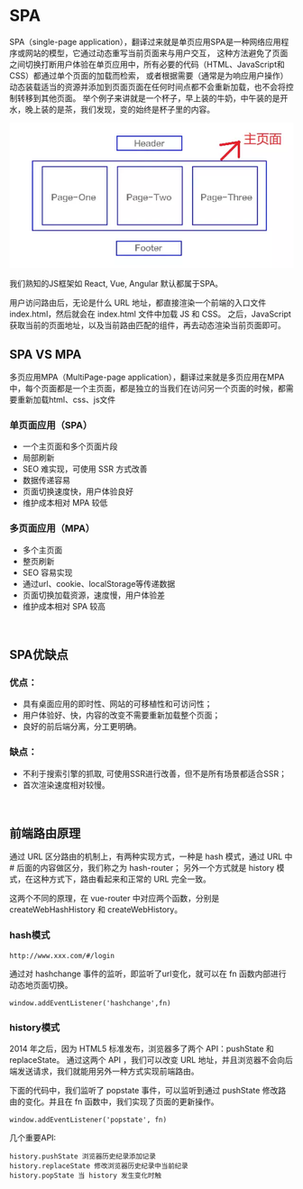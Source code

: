 # SPA
SPA（single-page application），翻译过来就是单页应用SPA是一种网络应用程序或网站的模型，它通过动态重写当前页面来与用户交互，
这种方法避免了页面之间切换打断用户体验在单页应用中，所有必要的代码（HTML、JavaScript和CSS）都通过单个页面的加载而检索，
或者根据需要（通常是为响应用户操作）动态装载适当的资源并添加到页面页面在任何时间点都不会重新加载，也不会将控制转移到其他页面。
举个例子来讲就是一个杯子，早上装的牛奶，中午装的是开水，晚上装的是茶，我们发现，变的始终是杯子里的内容。

<img src="SPA示意图.png" />

我们熟知的JS框架如 React, Vue, Angular 默认都属于SPA。

用户访问路由后，无论是什么 URL 地址，都直接渲染一个前端的入口文件 index.html，然后就会在 index.html 文件中加载 JS 和 CSS。
之后，JavaScript 获取当前的页面地址，以及当前路由匹配的组件，再去动态渲染当前页面即可。

## SPA VS MPA
多页应用MPA（MultiPage-page application），翻译过来就是多页应用在MPA中，每个页面都是一个主页面，都是独立的当我们在访问另一个页面的时候，都需要重新加载html、css、js文件

### 单页面应用（SPA）
- 一个主页面和多个页面片段
- 局部刷新
- SEO 难实现，可使用 SSR 方式改善
- 数据传递容易
- 页面切换速度快，用户体验良好
- 维护成本相对 MPA 较低

### 多页面应用（MPA）
- 多个主页面
- 整页刷新
- SEO 容易实现
- 通过url、cookie、localStorage等传递数据
- 页面切换加载资源，速度慢，用户体验差
- 维护成本相对 SPA 较高

<br>

## SPA优缺点
### 优点：
- 具有桌面应用的即时性、网站的可移植性和可访问性；
- 用户体验好、快，内容的改变不需要重新加载整个页面；
- 良好的前后端分离，分工更明确。

### 缺点：
- 不利于搜索引擎的抓取, 可使用SSR进行改善，但不是所有场景都适合SSR；
- 首次渲染速度相对较慢。

<br>

## 前端路由原理
通过 URL 区分路由的机制上，有两种实现方式，一种是 hash 模式，通过 URL 中 # 后面的内容做区分，我们称之为 hash-router；
另外一个方式就是 history 模式，在这种方式下，路由看起来和正常的 URL 完全一致。

这两个不同的原理，在 vue-router 中对应两个函数，分别是 createWebHashHistory 和 createWebHistory。

### hash模式
```
http://www.xxx.com/#/login
```
通过对 hashchange 事件的监听，即监听了url变化，就可以在 fn 函数内部进行动态地页面切换。
```
window.addEventListener('hashchange',fn)
```

### history模式
2014 年之后，因为 HTML5 标准发布，浏览器多了两个 API：pushState 和 replaceState。
通过这两个 API ，我们可以改变 URL 地址，并且浏览器不会向后端发送请求，我们就能用另外一种方式实现前端路由。

下面的代码中，我们监听了 popstate 事件，可以监听到通过 pushState 修改路由的变化。并且在 fn 函数中，我们实现了页面的更新操作。
```
window.addEventListener('popstate', fn)
```
几个重要API:
```
history.pushState 浏览器历史纪录添加记录
history.replaceState 修改浏览器历史纪录中当前纪录
history.popState 当 history 发生变化时触
```